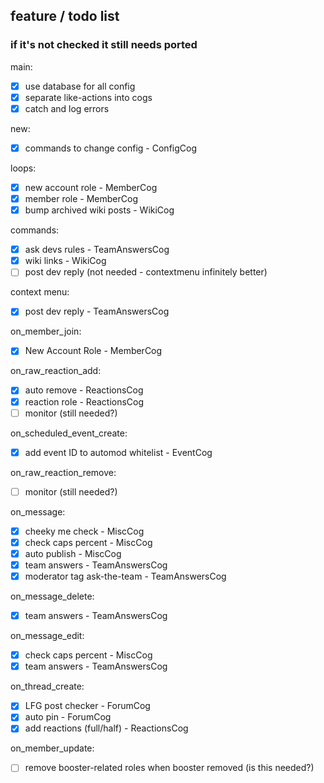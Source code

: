 ## feature / todo list
### if it's not checked it still needs ported

main:
- [x] use database for all config
- [x] separate like-actions into cogs
- [x] catch and log errors

new:
- [x] commands to change config - ConfigCog

loops:
- [x] new account role - MemberCog
- [x] member role - MemberCog
- [x] bump archived wiki posts - WikiCog

commands:
- [x] ask devs rules - TeamAnswersCog
- [x] wiki links - WikiCog
- [ ] post dev reply (not needed - contextmenu infinitely better)

context menu:
- [x] post dev reply - TeamAnswersCog

on_member_join:
- [x] New Account Role - MemberCog

on_raw_reaction_add:
- [x] auto remove  - ReactionsCog
- [x] reaction role - ReactionsCog
- [ ] monitor (still needed?)

on_scheduled_event_create:
- [x] add event ID to automod whitelist - EventCog

on_raw_reaction_remove:
- [ ] monitor (still needed?)

on_message:
- [x] cheeky me check - MiscCog
- [x] check caps percent - MiscCog
- [x] auto publish - MiscCog
- [x] team answers - TeamAnswersCog
- [x] moderator tag ask-the-team - TeamAnswersCog

on_message_delete:
- [x] team answers - TeamAnswersCog

on_message_edit:
- [x] check caps percent - MiscCog
- [x] team answers - TeamAnswersCog

on_thread_create:
- [x] LFG post checker - ForumCog
- [x] auto pin - ForumCog
- [x] add reactions (full/half) - ReactionsCog

on_member_update:
- [ ] remove booster-related roles when booster removed (is this needed?)
